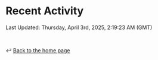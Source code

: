 # Recent Activity

<!--RECENT_ACTIVITY:start-->
<!--RECENT_ACTIVITY:end-->

<!--RECENT_ACTIVITY:last_update-->
Last Updated: Thursday, April 3rd, 2025, 2:19:23 AM (GMT)
<!--RECENT_ACTIVITY:last_update_end-->

<br>

↩️ [Back to the home page](/README.md)
